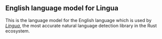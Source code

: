 ## English language model for Lingua

This is the language model for the English language which is used by 
[*Lingua*](https://github.com/pemistahl/lingua-rs), 
the most accurate natural language detection library in the Rust ecosystem.